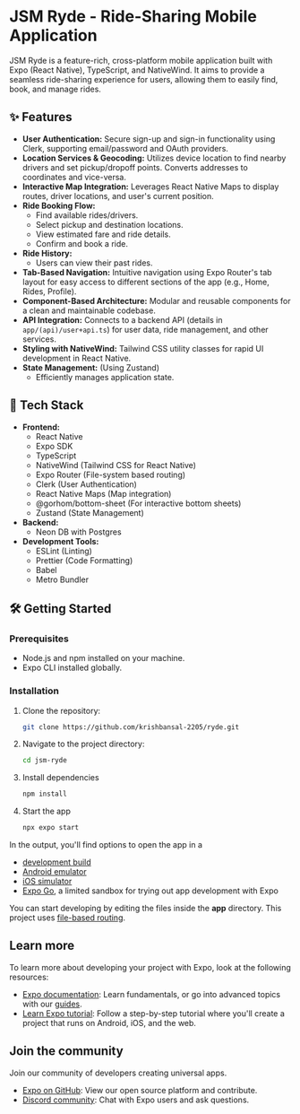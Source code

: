 # JSM Ryde - Ride-Sharing Mobile Application

JSM Ryde is a feature-rich, cross-platform mobile application built with Expo (React Native), TypeScript, and NativeWind. It aims to provide a seamless ride-sharing experience for users, allowing them to easily find, book, and manage rides.

## ✨ Features

-  **User Authentication:** Secure sign-up and sign-in functionality using Clerk, supporting email/password and OAuth providers.
-  **Location Services & Geocoding:** Utilizes device location to find nearby drivers and set pickup/dropoff points. Converts addresses to coordinates and vice-versa.
-  **Interactive Map Integration:** Leverages React Native Maps to display routes, driver locations, and user's current position.
-  **Ride Booking Flow:**
   -  Find available rides/drivers.
   -  Select pickup and destination locations.
   -  View estimated fare and ride details.
   -  Confirm and book a ride.
-  **Ride History:**
   -  Users can view their past rides.
-  **Tab-Based Navigation:** Intuitive navigation using Expo Router's tab layout for easy access to different sections of the app (e.g., Home, Rides, Profile).
-  **Component-Based Architecture:** Modular and reusable components for a clean and maintainable codebase.
-  **API Integration:** Connects to a backend API (details in `app/(api)/user+api.ts`) for user data, ride management, and other services.
-  **Styling with NativeWind:** Tailwind CSS utility classes for rapid UI development in React Native.
-  **State Management:** (Using Zustand)
   -  Efficiently manages application state.

## 🚀 Tech Stack

-  **Frontend:**
   -  React Native
   -  Expo SDK
   -  TypeScript
   -  NativeWind (Tailwind CSS for React Native)
   -  Expo Router (File-system based routing)
   -  Clerk (User Authentication)
   -  React Native Maps (Map integration)
   -  @gorhom/bottom-sheet (For interactive bottom sheets)
   -  Zustand (State Management)
-  **Backend:**
   -  Neon DB with Postgres
-  **Development Tools:**
   -  ESLint (Linting)
   -  Prettier (Code Formatting)
   -  Babel
   -  Metro Bundler

## 🛠️ Getting Started
### Prerequisites
-  Node.js and npm installed on your machine.
-  Expo CLI installed globally.
### Installation
1. Clone the repository:
   ```bash
   git clone https://github.com/krishbansal-2205/ryde.git
   ```
2. Navigate to the project directory:
   ```bash
   cd jsm-ryde
   ```

3. Install dependencies

   ```bash
   npm install
   ```

4. Start the app

   ```bash
   npx expo start
   ```

In the output, you'll find options to open the app in a

-  [development build](https://docs.expo.dev/develop/development-builds/introduction/)
-  [Android emulator](https://docs.expo.dev/workflow/android-studio-emulator/)
-  [iOS simulator](https://docs.expo.dev/workflow/ios-simulator/)
-  [Expo Go](https://expo.dev/go), a limited sandbox for trying out app development with Expo

You can start developing by editing the files inside the **app** directory. This project uses [file-based routing](https://docs.expo.dev/router/introduction).

## Learn more

To learn more about developing your project with Expo, look at the following resources:

-  [Expo documentation](https://docs.expo.dev/): Learn fundamentals, or go into advanced topics with our [guides](https://docs.expo.dev/guides).
-  [Learn Expo tutorial](https://docs.expo.dev/tutorial/introduction/): Follow a step-by-step tutorial where you'll create a project that runs on Android, iOS, and the web.

## Join the community

Join our community of developers creating universal apps.

-  [Expo on GitHub](https://github.com/expo/expo): View our open source platform and contribute.
-  [Discord community](https://chat.expo.dev): Chat with Expo users and ask questions.

